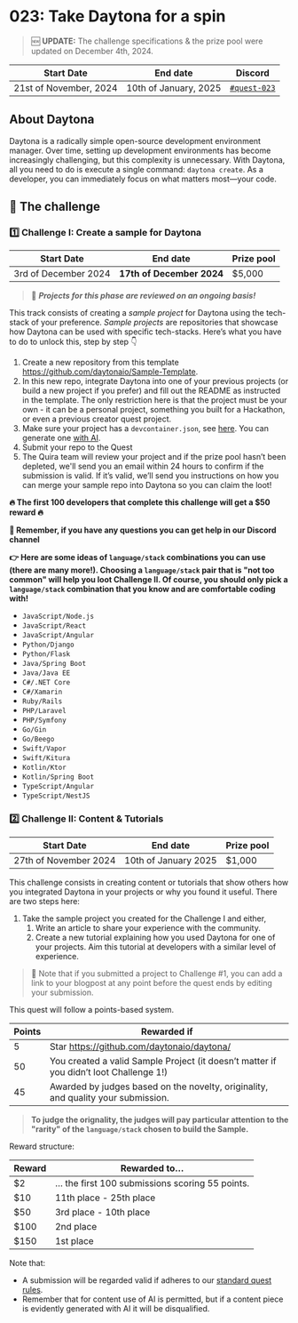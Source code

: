 
# 023: Take Daytona for a spin

> :new: **UPDATE:** The challenge specifications & the prize pool were updated on December 4th, 2024.

| Start Date | End date | Discord | 
| --- | --- | --- |
| 21st of November, 2024| 10th of January, 2025 | [`#quest-023`](https://discord.gg/quira)  |

## About Daytona

Daytona is a radically simple open-source development environment manager. Over time, setting up development environments has become increasingly challenging, but this complexity is unnecessary. With Daytona, all you need to do is execute a single command: `daytona create`. As a developer, you can immediately focus on what matters most—your code.

## 🌋 The challenge

### 1️⃣ Challenge I: Create a sample for Daytona

| Start Date | End date | Prize pool |
| --- | --- |  --- |
| 3rd of December 2024 | **17th of December 2024** | $5,000 |

> 🚨 _**Projects for this phase are reviewed on an ongoing basis!**_

This track consists of creating a *sample project* for Daytona using the tech-stack of your preference. *Sample projects* are repositories that showcase how Daytona can be used with specific tech-stacks. Here’s what you have to do to unlock this, step by step 👇

1. Create a new repository from this template https://github.com/daytonaio/Sample-Template.
2. In this new repo, integrate Daytona into one of your previous projects (or build a new project if you prefer) and fill out the README as instructed in the template. The only restriction here is that the project must be your own - it can be a personal project, something you built for a Hackathon, or even a previous creator quest project.
3. Make sure your project has a `devcontainer.json`, see [here](https://www.daytona.io/docs/usage/builders/#dev-container). You can generate one [with AI](https://devcontainer.ai/).
4. Submit your repo to the Quest
5. The Quira team will review your project and if the prize pool hasn’t been depleted, we'll send you an email within 24 hours to confirm if the submission is valid. If it’s valid, we’ll send you instructions on how you can merge your sample repo into Daytona so you can claim the loot!

**🔥 The first 100 developers that complete this challenge will get a $50 reward 🔥**

**👾 Remember, if you have any questions you can get help in our Discord channel**

**👉 Here are some ideas of `language/stack` combinations you can use (there are many more!). Choosing a `language/stack` pair that is "not too common" will help you loot Challenge II. Of course, you should only pick a `language/stack` combination that you know and are comfortable coding with!**

- `JavaScript/Node.js`
- `JavaScript/React`
- `JavaScript/Angular`
- `Python/Django`
- `Python/Flask`
- `Java/Spring Boot`
- `Java/Java EE`
- `C#/.NET Core`
- `C#/Xamarin`
- `Ruby/Rails`
- `PHP/Laravel`
- `PHP/Symfony`
- `Go/Gin`
- `Go/Beego`
- `Swift/Vapor`
- `Swift/Kitura`
- `Kotlin/Ktor`
- `Kotlin/Spring Boot`
- `TypeScript/Angular`
- `TypeScript/NestJS`

### 2️⃣ Challenge II: Content & Tutorials

| Start Date | End date | Prize pool |
| --- | ---  | --- |
| 27th of November 2024 | 10th of January 2025 | $1,000 |

This challenge consists in creating content or tutorials that show others how you integrated Daytona in your projects or why you found it useful. There are two steps here:

1. Take the sample project you created for the Challenge I and either,
    1. Write an article to share your experience with the community.
    2. Create a new tutorial explaining how you used Daytona for one of your projects. Aim this tutorial at developers with a similar level of experience.

> 👀 Note that if you submitted a project to Challenge #1, you can add a link to your blogpost at any point before the quest ends by editing your submission.

This quest will follow a points-based system.

| Points | Rewarded if |
| --- | --- |
| 5 | Star https://github.com/daytonaio/daytona/ |
| 50 | You created a valid Sample Project (it doesn’t matter if you didn’t loot Challenge 1!) |
| 45 | Awarded by judges based on the novelty, originality, and quality your submission. |

> **To judge the orignality, the judges will pay particular attention to the "rarity" of the `language/stack` chosen to build the Sample.**

Reward structure:

| Reward | Rewarded to… |
| --- | --- |
| $2 | … the first 100 submissions scoring 55 points. |
| $10 | 11th place - 25th place |
| $50 | 3rd place - 10th place |
| $100 | 2nd place |
| $150 | 1st place |

Note that:

- A submission will be regarded valid if adheres to our [standard quest rules](https://docs.quira.sh/for-developers/quests/creator-quests/quest-standard-rules).
- Remember that for content use of AI is permitted, but if a content piece is evidently generated with AI it will be disqualified.
